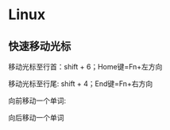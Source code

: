 # Linux

## 快速移动光标

移动光标至行首：shift + 6；Home键=Fn+左方向

移动光标至行尾: shift + 4；End键=Fn+右方向

向前移动一个单词:

向后移动一个单词
